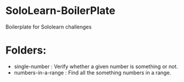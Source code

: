 # SoloLearn-BoilerPlate
Boilerplate for Sololearn challenges

# Folders:

* single-number : Verify whether a given number is something or not.
* numbers-in-a-range : Find all the something numbers in a range.